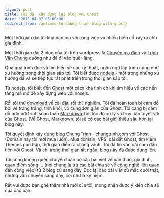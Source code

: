 ```yaml
---
layout: post
title: Tôi đã  xây dựng lại blog với Ghost
date: '2015-04-07 05:00:00'
redirect_from: /welcome-to-chung-trinh-blog-with-ghost/
---
```


Một thời gian dài tôi khá bận bịu với công việc và nhiều biến cố xảy ra cho gia đình. 

Một thời gian dài 2 blog của tôi trên wordpress là [Chuyện gia đình](http://chuyengiadinh.wordpress.com) và [Trịnh Văn Chung](http://trinhvanchung.wordpress.com) dường như đã đi vào quên lãng.

Qua quá trình đọc và tìm hiểu về các kỹ thuật, ngôn ngữ lập trình cũng như xu hướng trong thời gian sắp tới. Tôi biết được [nodejs](https://nodejs.org/) - một trong những xu hướng đã và sẽ tiếp tục rất phát triển trong thời gian sắp tới. 

Từ nodejs, tôi biết đến [Ghost](http://ghost.org/) một cách khá tình cờ khi tìm hiểu về các nền tảng mã mở để xây dựng web với nodejs.

Rồi tôi thử [download](https://ghost.org/download/) về cài đặt, rồi thử nghiệm. Tôi đã hoàn toàn bị cám dỗ bởi vẻ trong trắng, tinh khôi, vô cùng đơn giản của Ghost. Tôi càng bị cám dỗ hơn bởi trình soạn thảo [Markdown](http://en.wikipedia.org/wiki/Markdown), bởi tốc độ xử lý và truy cập tuyệt vời của Ghost. (Về Ghost, Markdown, tôi sẽ có [các bài giới thiệu sâu hơn](http://localhost:2368/tag/ghost-tag/) tại blog này.

Tôi quyết định xây dựng blog [Chung Trịnh - chungtrinh.com](http://chungtrinh.com) với Ghost (Domain này tôi mới mua luôn). Mua domain, VPS, cài đặt Ghost, tìm kiếm Themes phù hợp, thời gian diển ra chóng vánh. Tôi đã tin vào cái cảm đầu tiên với Ghost. Và chỉ trong thời gian rất ngắn, blog này đã được dựng lên.

Tôi cũng không quên chuyển toàn bộ các bài viết về bản thân, gia đình, quan điểm sống ... (nói chung là trừ các bài chia sẽ về công nghệ liên quan đến công việc) từ 2 blog cũ sang đây. Đọc lại các bài viết cũ mắc cười thật, nhưng vẫn chuyển sang đây, coi như là kỷ niệm.

Rất vui được bạn ghé thăm nhà mới của tôi, mong nhận được ý kiến chia sẽ của các bạn.


